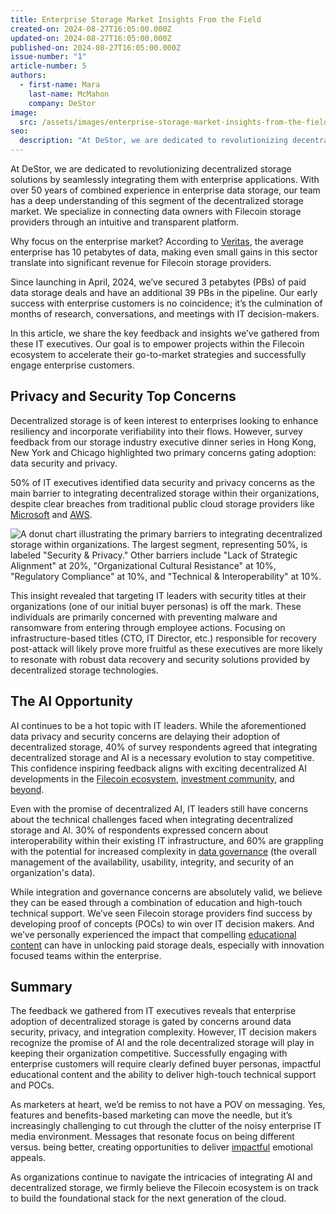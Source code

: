 ```yaml
---
title: Enterprise Storage Market Insights From the Field
created-on: 2024-08-27T16:05:00.000Z
updated-on: 2024-08-27T16:05:00.000Z
published-on: 2024-08-27T16:05:00.000Z
issue-number: "1"
article-number: 5
authors:
  - first-name: Mara
    last-name: McMahon
    company: DeStor
image:
  src: /assets/images/enterprise-storage-market-insights-from-the-field.webp
seo:
  description: "At DeStor, we are dedicated to revolutionizing decentralized storage solutions by seamlessly integrating them with enterprise applications. With over 50 years of combined experience in enterprise data storage, our..."
---
```


At DeStor, we are dedicated to revolutionizing decentralized storage solutions by seamlessly integrating them with enterprise applications. With over 50 years of combined experience in enterprise data storage, our team has a deep understanding of this segment of the decentralized storage market. We specialize in connecting data owners with Filecoin storage providers through an intuitive and transparent platform.

Why focus on the enterprise market? According to [Veritas](https://web.archive.org/web/20240126025856/https://www.veritas.com/resources/dark-data), the average enterprise has 10 petabytes of data, making even small gains in this sector translate into significant revenue for Filecoin storage providers.

Since launching in April, 2024, we’ve secured 3 petabytes (PBs) of paid data storage deals and have an additional 39 PBs in the pipeline. Our early success with enterprise customers is no coincidence; it’s the culmination of months of research, conversations, and meetings with IT decision-makers.

In this article, we share the key feedback and insights we’ve gathered from these IT executives. Our goal is to empower projects within the Filecoin ecosystem to accelerate their go-to-market strategies and successfully engage enterprise customers.

## Privacy and Security Top Concerns

Decentralized storage is of keen interest to enterprises looking to enhance resiliency and incorporate verifiability into their flows. However, survey feedback from our storage industry executive dinner series in Hong Kong, New York and Chicago highlighted two primary concerns gating adoption: data security and privacy.

50% of IT executives identified data security and privacy concerns as the main barrier to integrating decentralized storage within their organizations, despite clear breaches from traditional public cloud storage providers like [Microsoft](https://www.breaches.cloud/incidents/o365-2023/) and [AWS](https://hackread.com/black-hat-usa-2024-aws-bucket-monopoly-account-takeover/).

![A donut chart illustrating the primary barriers to integrating decentralized storage within organizations. The largest segment, representing 50%, is labeled "Security & Privacy." Other barriers include "Lack of Strategic Alignment" at 20%, "Organizational Cultural Resistance" at 10%, "Regulatory Compliance" at 10%, and "Technical & Interoperability" at 10%.](/assets/images/pie-chart-decentralised-storage.webp "Primary Barriers to Integrating Decentralized Storage in Organizations")

This insight revealed that targeting IT leaders with security titles at their organizations (one of our initial buyer personas) is off the mark. These individuals are primarily concerned with preventing malware and ransomware from entering through employee actions. Focusing on infrastructure-based titles (CTO, IT Director, etc.) responsible for recovery post-attack will likely prove more fruitful as these executives are more likely to resonate with robust data recovery and security solutions provided by decentralized storage technologies.

## The AI Opportunity

AI continues to be a hot topic with IT leaders. While the aforementioned data privacy and security concerns are delaying their adoption of decentralized storage, 40% of survey respondents agreed that integrating decentralized storage and AI is a necessary evolution to stay competitive. This confidence inspiring feedback aligns with exciting decentralized AI developments in the [Filecoin ecosystem](https://x.com/Filecoin/status/1812907959338606611), [investment community](https://www.grayscale.com/research/reports/ai-is-coming-crypto-can-help-make-it-right), and [beyond](https://machinelearning.apple.com/video/web3-decai).

Even with the promise of decentralized AI, IT leaders still have concerns about the technical challenges faced when integrating decentralized storage and AI. 30% of respondents expressed concern about interoperability within their existing IT infrastructure, and 60% are grappling with the potential for increased complexity in [data governance](https://datagovernance.com/defining-data-governance/) (the overall management of the availability, usability, integrity, and security of an organization's data).

While integration and governance concerns are absolutely valid, we believe they can be eased through a combination of education and high-touch technical support. We’ve seen Filecoin storage providers find success by developing proof of concepts (POCs) to win over IT decision makers. And we’ve personally experienced the impact that compelling [educational content](https://destor.com/resources/videos/datadrop) can have in unlocking paid storage deals, especially with innovation focused teams within the enterprise.

## Summary

The feedback we gathered from IT executives reveals that enterprise adoption of decentralized storage is gated by concerns around data security, privacy, and integration complexity. However, IT decision makers recognize the promise of AI and the role decentralized storage will play in keeping their organization competitive. Successfully engaging with enterprise customers will require clearly defined buyer personas, impactful educational content and the ability to deliver high-touch technical support and POCs.

As marketers at heart, we’d be remiss to not have a POV on messaging. Yes, features and benefits-based marketing can move the needle, but it’s increasingly challenging to cut through the clutter of the noisy enterprise IT media environment. Messages that resonate focus on being different versus. being better, creating opportunities to deliver [impactful](https://www.forbes.com/councils/forbescommunicationscouncil/2023/03/17/why-your-marketing-strategy-should-appeal-to-emotions-not-logic/) emotional appeals.

As organizations continue to navigate the intricacies of integrating AI and decentralized storage, we firmly believe the Filecoin ecosystem is on track to build the foundational stack for the next generation of the cloud.
